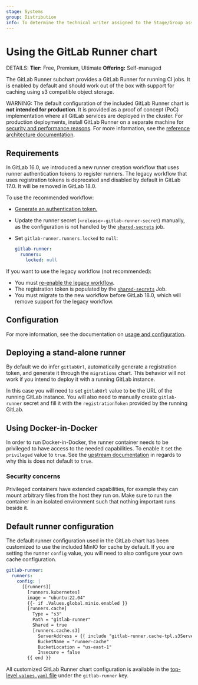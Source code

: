 ```yaml
---
stage: Systems
group: Distribution
info: To determine the technical writer assigned to the Stage/Group associated with this page, see https://handbook.gitlab.com/handbook/product/ux/technical-writing/#assignments
---
```


# Using the GitLab Runner chart

DETAILS:
**Tier:** Free, Premium, Ultimate
**Offering:** Self-managed

The GitLab Runner subchart provides a GitLab Runner for running CI jobs. It is enabled by default and should work out of the box with support for caching using s3 compatible object storage.

WARNING:
The default configuration of the included GitLab Runner chart is **not intended for production**.
It is provided as a proof of concept (PoC) implementation where all GitLab services are deployed
in the cluster. For production deployments, install GitLab Runner on a separate machine for
[security and performance reasons](https://docs.gitlab.com/ee/install/requirements.html#gitlab-runner).
For more information, see the
[reference architecture documentation](../../../installation/index.md#use-the-reference-architectures).

## Requirements

In GitLab 16.0, we introduced a new runner creation workflow that uses runner authentication tokens to
register runners. The legacy workflow that uses registration tokens is deprecated and disabled by default
in GitLab 17.0. It will be removed in GitLab 18.0.

To use the recommended workflow:

- [Generate an authentication token.](https://docs.gitlab.com/ee/ci/runners/new_creation_workflow.html#prevent-your-runner-registration-workflow-from-breaking)
- Update the runner secret (`<release>-gitlab-runner-secret`) manually, as the configuration
  is not handled by the [`shared-secrets`](../../shared-secrets.md) job.
- Set `gitlab-runner.runners.locked` to `null`:

  ```yaml
  gitlab-runner:
    runners:
      locked: null
  ```

If you want to use the legacy workflow (not recommended):

- You must [re-enable the legacy workflow](https://docs.gitlab.com/ee/administration/settings/continuous_integration.html#enable-runner-registrations-tokens).
- The registration token is populated by the [`shared-secrets`](../../shared-secrets.md) Job.
- You must migrate to the new workflow before GitLab 18.0, which will remove support for the legacy workflow.

## Configuration

For more information, see the documentation on [usage and configuration](https://docs.gitlab.com/runner/install/kubernetes.html).

## Deploying a stand-alone runner

By default we do infer `gitlabUrl`, automatically generate a registration token, and generate it through the `migrations` chart. This behavior will not work if you intend to deploy it with a running GitLab instance.

In this case you will need to set `gitlabUrl` value to be the URL of the running GitLab instance. You will also need to manually create `gitlab-runner` secret and fill it with the `registrationToken` provided by the running GitLab.

## Using Docker-in-Docker

In order to run Docker-in-Docker, the runner container needs to be privileged to have access to the needed capabilities. To enable it set the `privileged` value to `true`. See the [upstream documentation](https://docs.gitlab.com/runner/install/kubernetes.html#running-docker-in-docker-containers-with-gitlab-runners) in regards to why this is does not default to `true`.

### Security concerns

Privileged containers have extended capabilities, for example they can mount arbitrary files from the host they run on. Make sure to run the container in an isolated environment such that nothing important runs beside it.

## Default runner configuration

The default runner configuration used in the GitLab chart has been customized to use the included MinIO for cache by default. If you are setting the runner `config` value, you will need to also configure your own cache configuration.

```yaml
gitlab-runner:
  runners:
    config: |
      [[runners]]
        [runners.kubernetes]
        image = "ubuntu:22.04"
        {{- if .Values.global.minio.enabled }}
        [runners.cache]
          Type = "s3"
          Path = "gitlab-runner"
          Shared = true
          [runners.cache.s3]
            ServerAddress = {{ include "gitlab-runner.cache-tpl.s3ServerAddress" . }}
            BucketName = "runner-cache"
            BucketLocation = "us-east-1"
            Insecure = false
        {{ end }}
```

All customized GitLab Runner chart configuration is available in the
[top-level `values.yaml` file](https://gitlab.com/gitlab-org/charts/gitlab/raw/master/values.yaml)
under the `gitlab-runner` key.

